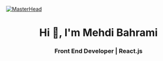 [![MasterHead](https://www.davidmvenegas.com/static/media/react-banner.1c0c53f9413881974c0c.jpg)](https://github.com/itMehti)
<h1 align="center">Hi 👋, I'm Mehdi Bahrami</h1>
<h3 align="center">Front End Developer | React.js</h3>
